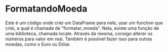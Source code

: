 # FormatandoMoeda
Este é um código onde criei um DataFrame para nele, usar um function que criei, a qual é chamada de "formatar_moeda". 
Nela, existe uma função de uma biblioteca, chamada locale. 
Através da mesma, consigo alterar os números para valor em real. 
Também é possível fazer isso para outras moedas, como o Euro ou Dólar.
